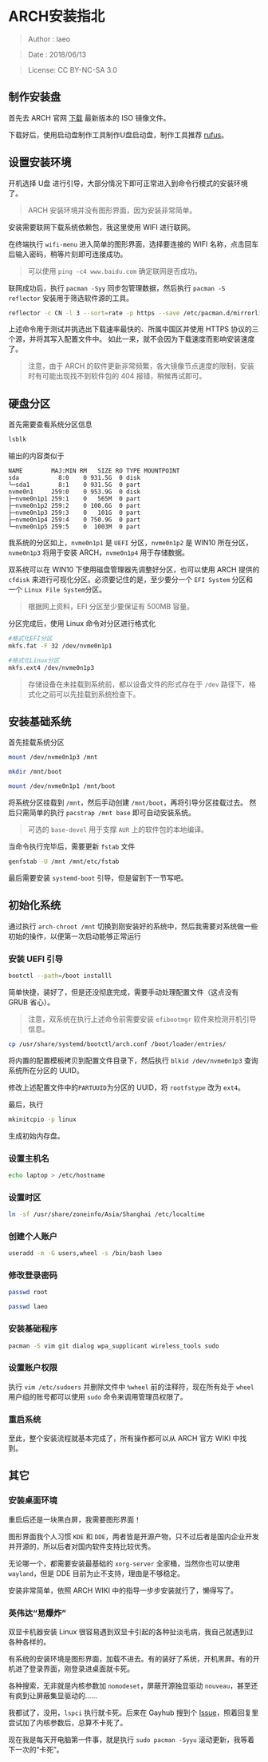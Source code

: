 # ARCH安装指北

> Author : laeo

> Date   : 2018/06/13

> License: CC BY-NC-SA 3.0

## 制作安装盘

首先去 ARCH 官网 [下载](https://www.archlinux.org/download/) 最新版本的 ISO 镜像文件。

下载好后，使用启动盘制作工具制作U盘启动盘，制作工具推荐 [rufus](https://rufus.ie)。

## 设置安装环境

开机选择 U盘 进行引导，大部分情况下即可正常进入到命令行模式的安装环境了。

> ARCH 安装环境并没有图形界面，因为安装非常简单。

安装需要联网下载系统依赖包，我这里使用 WIFI 进行联网。

在终端执行 `wifi-menu` 进入简单的图形界面，选择要连接的 WIFI 名称，点击回车后输入密码，稍等片刻即可连接成功。

> 可以使用 `ping -c4 www.baidu.com` 确定联网是否成功。

联网成功后，执行 `pacman -Syy` 同步包管理数据，然后执行 `pacman -S reflector` 安装用于筛选软件源的工具。

```bash
reflector -c CN -l 3 --sort=rate -p https --save /etc/pacman.d/mirrorlist
```

上述命令用于测试并挑选出下载速率最快的、所属中国区并使用 HTTPS 协议的三个源，并将其写入配置文件中。
如此一来，就不会因为下载速度而影响安装速度了。

> 注意，由于 ARCH 的软件更新非常频繁，各大镜像节点速度的限制，安装时有可能出现找不到软件包的 404 报错，稍候再试即可。

## 硬盘分区

首先需要查看系统分区信息

```bash
lsblk
```

输出的内容类似于

```
NAME        MAJ:MIN RM   SIZE RO TYPE MOUNTPOINT
sda           8:0    0 931.5G  0 disk 
└─sda1        8:1    0 931.5G  0 part 
nvme0n1     259:0    0 953.9G  0 disk 
├─nvme0n1p1 259:1    0   565M  0 part 
├─nvme0n1p2 259:2    0 100.6G  0 part 
├─nvme0n1p3 259:3    0   101G  0 part 
├─nvme0n1p4 259:4    0 750.9G  0 part 
└─nvme0n1p5 259:5    0  1003M  0 part
```

我系统的分区如上，`nvme0n1p1` 是 `UEFI` 分区，`nvme0n1p2` 是 WIN10 所在分区， `nvme0n1p3` 将用于安装 ARCH，`nvme0n1p4` 用于存储数据。

双系统可以在 WIN10 下使用磁盘管理器先调整好分区，也可以使用 ARCH 提供的 `cfdisk` 来进行可视化分区。必须要记住的是，至少要分一个 `EFI System` 分区和一个 `Linux File System`分区。

> 根据网上资料，EFI 分区至少要保证有 500MB 容量。

分区完成后，使用 Linux 命令对分区进行格式化

```bash
#格式化EFI分区
mkfs.fat -F 32 /dev/nvme0n1p1

#格式化Linux分区
mkfs.ext4 /dev/nvme0n1p3
```

> 存储设备在未挂载到系统前，都以设备文件的形式存在于 `/dev` 路径下，格式化之前可以先挂载到系统检查下。

## 安装基础系统

首先挂载系统分区

```bash
mount /dev/nvme0n1p3 /mnt

mkdir /mnt/boot

mount /dev/nvme0n1p1 /mnt/boot
```

将系统分区挂载到 `/mnt`，然后手动创建 `/mnt/boot`，再将引导分区挂载过去。
然后只需简单的执行 `pacstrap /mnt base` 即可自动安装系统。

> 可选的 `base-devel` 用于支撑 `AUR` 上的软件包的本地编译。

当命令执行完毕后，需要更新 `fstab` 文件

```bash
genfstab -U /mnt /mnt/etc/fstab
```

最后需要安装 `systemd-boot` 引导，但是留到下一节写吧。

## 初始化系统

通过执行 `arch-chroot /mnt` 切换到刚安装好的系统中，然后我需要对系统做一些初始的操作，以便第一次启动能够正常运行

### 安装 UEFI 引导

```bash
bootctl --path=/boot installl
```
简单快捷，装好了，但是还没彻底完成，需要手动处理配置文件（这点没有 GRUB 省心）。

> 注意，双系统在执行上述命令前需要安装 `efibootmgr` 软件来检测开机引导信息。

```bash
cp /usr/share/systemd/bootctl/arch.conf /boot/loader/entries/
```

将内置的配置模板拷贝到配置文件目录下，然后执行 `blkid /dev/nvme0n1p3` 查询系统所在分区的 UUID。

修改上述配置文件中的`PARTUUID`为分区的 UUID，将 `rootfstype` 改为 `ext4`。

最后，执行

```bash
mkinitcpio -p linux
```

生成初始内存盘。

### 设置主机名

```bash
echo laptop > /etc/hostname
```

### 设置时区

```bash
ln -sf /usr/share/zoneinfo/Asia/Shanghai /etc/localtime
```

### 创建个人账户

```bash
useradd -m -G users,wheel -s /bin/bash laeo
```

### 修改登录密码

```bash
passwd root

passwd laeo
```

### 安装基础程序

```bash
pacman -S vim git dialog wpa_supplicant wireless_tools sudo
```

### 设置账户权限

执行 `vim /etc/sudoers` 并删除文件中 `%wheel` 前的注释符，现在所有处于 `wheel` 用户组的账号都可以使用 `sudo` 命令来调用管理员权限了。

### 重启系统

至此，整个安装流程就基本完成了，所有操作都可以从 ARCH 官方 WIKI 中找到。

## 其它

### 安装桌面环境

重启后还是一块黑白屏，我需要图形界面！

图形界面我个人习惯 `KDE` 和 `DDE`，两者皆是开源产物，只不过后者是国内企业开发并开源的，所以后者对国内软件支持比较优秀。

无论哪一个，都需要安装最基础的 `xorg-server` 全家桶，当然你也可以使用 `wayland`，但是 DDE 目前为止不支持，理由是不够稳定。

安装非常简单，依照 ARCH WIKI 中的指导一步步安装就行了，懒得写了。

### 英伟达“易爆炸”

双显卡机器安装 Linux 很容易遇到双显卡引起的各种扯淡毛病，我自己就遇到过各种各样的。

有系统的安装环境是图形界面，加载不进去。有的装好了系统，开机黑屏。有的开机进了登录界面，刚登录进桌面就卡死。

各种搜索，无非就是内核参数加 `nomodeset`，屏蔽开源独显驱动 `nouveau`，甚至还有疯到让屏蔽集显驱动的……

我都试了，没用，`lspci` 执行就卡死。后来在 Gayhub 搜到个 [Issue](https://github.com/Bumblebee-Project/Bumblebee/issues/764#issuecomment-234494238)，照着回复里尝试加了内核参数后，总算不卡死了。

现在我是每天开电脑第一件事，就是执行 `sudo pacman -Syyu` 滚动更新，我等着下一次的“卡死”。